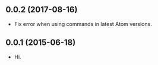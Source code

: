 ## 0.0.2 (2017-08-16)

* Fix error when using commands in latest Atom versions.

## 0.0.1 (2015-06-18)

* Hi.
